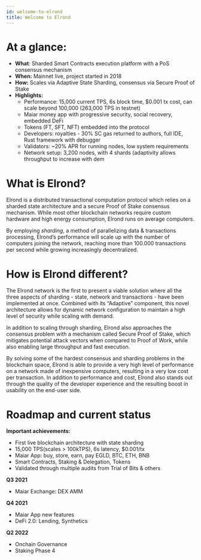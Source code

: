 ```yaml
---
id: welcome-to-elrond
title: Welcome to Elrond
---
```


# **At a glance:**

- **What**: Sharded Smart Contracts execution platform with a PoS consensus mechanism
- **When:** Mainnet live, project started in 2018
- **How:** Scales via Adaptive State Sharding, consensus via Secure Proof of Stake
- **Highlights:**
  - Performance: 15,000 current TPS, 6s block time, $0.001 tx cost, can scale beyond 100,000 (263,000 TPS in testnet)
  - Maiar money app with progressive security, social recovery, embedded DeFi
  - Tokens (FT, SFT, NFT) embedded into the protocol
  - Developers: royalties - 30% SC gas returned to authors, full IDE, Rust framework with debugger
  - Validators: ~20% APR for running nodes, low system requirements
  - Network setup: 3,200 nodes, with 4 shards (adaptivity allows throughput to increase with dem


# **What is Elrond?**

Elrond is a distributed transactional computation protocol which relies on a sharded state architecture and a secure Proof of Stake consensus mechanism. While most other blockchain networks require custom hardware and high energy consumption, Elrond runs on average computers.

By employing _sharding_, a method of parallelizing data & transactions processing, Elrond’s performance will scale up with the number of computers joining the network, reaching more than 100.000 transactions per second while growing increasingly decentralized.

# **How is Elrond different?**

The Elrond network is the first to present a viable solution where all the three aspects of sharding - state, network and transactions - have been implemented at once. Combined with its “Adaptive” component, this novel architecture allows for dynamic network configuration to maintain a high level of security while scaling with demand.

In addition to scaling through sharding, Elrond also approaches the consensus problem with a mechanism called Secure Proof of Stake, which mitigates potential attack vectors when compared to Proof of Work, while also enabling large throughput and fast execution.

By solving some of the hardest consensus and sharding problems in the blockchain space, Elrond is able to provide a very high level of performance on a network made of inexpensive computers, resulting in a very low cost per transaction. In addition to performance and cost, Elrond also stands out through the quality of the developer experience and the resulting boost in usability on the end-user side.

# **Roadmap and current status**

**Important achievements:**

- First live blockchain architecture with state sharding
- 15,000 TPS(scales > 100kTPS), 6s latency, $0.001/tx
- Maiar App: buy, store, earn, pay EGLD, BTC, ETH, BNB
- Smart Contracts, Staking & Delegation, Tokens
- Validated through multiple audits from Trial of Bits & others

**Q3 2021**

- Maiar Exchange: DEX AMM

**Q4 2021**

- Maiar App new features
- DeFi 2.0: Lending, Synthetics


**Q2 2022**

- Onchain Governance
- Staking Phase 4
